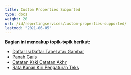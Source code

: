 ```yaml
---
title: Custom Properties Supported
type: docs
weight: 20
url: /id/reportingservices/custom-properties-supported/
lastmod: "2021-06-05"
---
```


**Bagian ini mencakup topik-topik berikut:**

- [Daftar Isi Daftar Tabel atau Gambar](/pdf/id/reportingservices/table-of-contents-list-of-tables-or-figures/)
- [Panah Garis](/pdf/id/reportingservices/line-arrows/)
- [Catatan Kaki Catatan Akhir](/pdf/id/reportingservices/footnote-endnote/)
- [Rata Kanan Kiri Pengaturan Teks](/pdf/id/reportingservices/justify-fulljustify-text-alignment/)